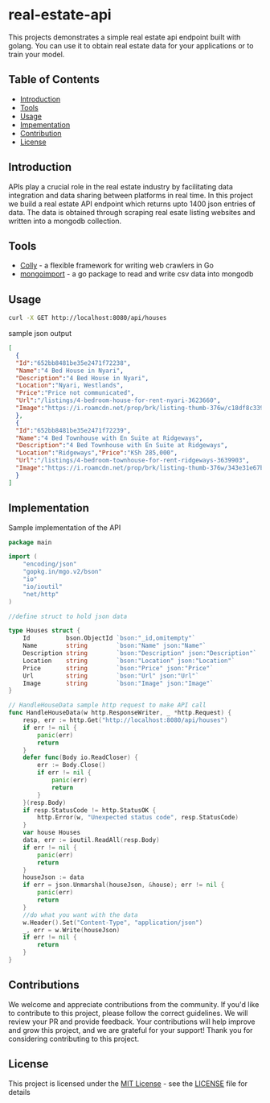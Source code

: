 # real-estate-api
This projects demonstrates a simple real estate api endpoint built with golang. You can use it to obtain real estate data for your applications or to train your model. 
## Table of Contents
- [Introduction](#introduction)
- [Tools](#tools)
- [Usage](#usage)
- [Impementation](#implementation)
- [Contribution](#contributions)
- [License](#license)

## Introduction
APIs play a crucial role in the real estate industry by facilitating data integration and data sharing between platforms in real time.
In this project we build a real estate API endpoint which returns upto 1400 json entries of data. The data is obtained through scraping real esate listing websites and written into a mongodb collection.

## Tools
- [Colly](https://github.com/gocolly/colly) - a flexible framework for writing web crawlers in Go
- [mongoimport](https://github.com/stackbilly/mongo-import) - a go package to read and write csv data into mongodb

## Usage
```bash
curl -X GET http://localhost:8080/api/houses
```
sample json output
```json
[
  {
  "Id":"652bb8481be35e2471f72238",
  "Name":"4 Bed House in Nyari",
  "Description":"4 Bed House in Nyari",
  "Location":"Nyari, Westlands",
  "Price":"Price not communicated",
  "Url":"/listings/4-bedroom-house-for-rent-nyari-3623660",
  "Image":"https://i.roamcdn.net/prop/brk/listing-thumb-376w/c18df8c33939424def6ea66c405232c6/-/prod-property-core-backend-media-brk/5520842/6deae430-b3e5-4ab1-90e7-966f30cc791a.jpg"
  },
  {
  "Id":"652bb8481be35e2471f72239",
  "Name":"4 Bed Townhouse with En Suite at Ridgeways",
  "Description":"4 Bed Townhouse with En Suite at Ridgeways",
  "Location":"Ridgeways","Price":"KSh 285,000",
  "Url":"/listings/4-bedroom-townhouse-for-rent-ridgeways-3639903",
  "Image":"https://i.roamcdn.net/prop/brk/listing-thumb-376w/343e31e67b6789be4d515198a0a9ddc2/-/prod-property-core-backend-media-brk/5760878/a3b24da6-4f29-4c18-9c64-d0dac122eb32.png"
  }
]
```
## Implementation
Sample implementation of the API
```go
package main

import (
	"encoding/json"
	"gopkg.in/mgo.v2/bson"
	"io"
	"io/ioutil"
	"net/http"
)

//define struct to hold json data

type Houses struct {
	Id          bson.ObjectId `bson:"_id,omitempty"`
	Name        string        `bson:"Name" json:"Name"`
	Description string        `bson:"Description" json:"Description"`
	Location    string        `bson:"Location" json:"Location"`
	Price       string        `bson:"Price" json:"Price"`
	Url         string        `bson:"Url" json:"Url"`
	Image       string        `bson:"Image" json:"Image"`
}

// HandleHouseData sample http request to make API call
func HandleHouseData(w http.ResponseWriter, _ *http.Request) {
	resp, err := http.Get("http://localhost:8080/api/houses")
	if err != nil {
		panic(err)
		return
	}
	defer func(Body io.ReadCloser) {
		err := Body.Close()
		if err != nil {
			panic(err)
			return
		}
	}(resp.Body)
	if resp.StatusCode != http.StatusOK {
		http.Error(w, "Unexpected status code", resp.StatusCode)
	}
	var house Houses
	data, err := ioutil.ReadAll(resp.Body)
	if err != nil {
		panic(err)
		return
	}
	houseJson := data
	if err = json.Unmarshal(houseJson, &house); err != nil {
		panic(err)
		return
	}
	//do what you want with the data
	w.Header().Set("Content-Type", "application/json")
	_, err = w.Write(houseJson)
	if err != nil {
		return
	}
}
```
## Contributions

We welcome and appreciate contributions from the community. If you'd like to contribute to this project, please follow the correct guidelines.
We will review your PR and provide feedback. Your contributions will help improve and grow this project, and we are grateful for your support!
Thank you for considering contributing to this project.

## License
This project is licensed under the [MIT License](LICENSE) - see the [LICENSE](LICENSE) file for details

